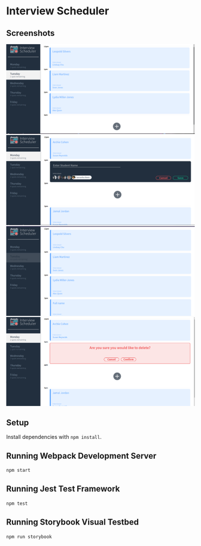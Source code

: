 # Interview Scheduler

## Screenshots
![Default page](https://github.com/cytusalive/scheduler/blob/master/screenshots/Default%20page.png)
![Adding/Editing appointment](https://github.com/cytusalive/scheduler/blob/master/screenshots/adding%20appointment.png)
![Display spots left](https://github.com/cytusalive/scheduler/blob/master/screenshots/Full%20day.png)
![Deleting appointment](https://github.com/cytusalive/scheduler/blob/master/screenshots/Deleting%20appointment.png)


## Setup

Install dependencies with `npm install`.

## Running Webpack Development Server

```sh
npm start
```

## Running Jest Test Framework

```sh
npm test
```

## Running Storybook Visual Testbed

```sh
npm run storybook
```
